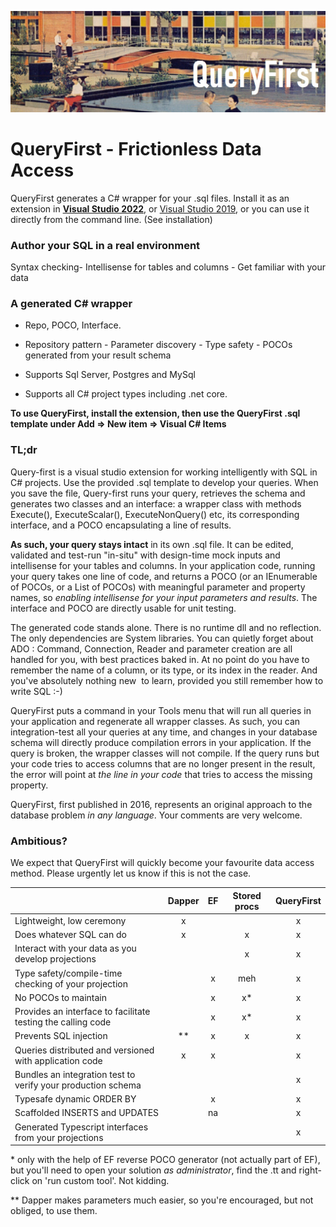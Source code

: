 ![An image](./images/ibm-sj-ad-1962.jpg)

# QueryFirst - Frictionless Data Access
QueryFirst generates a C# wrapper for your .sql files. Install it as an extension in  **[Visual Studio 2022](https://marketplace.visualstudio.com/items?itemName=bbsimonbb.QueryFirstVS17)**,
or [Visual Studio 2019](https://marketplace.visualstudio.com/items?itemName=bbsimonbb.QueryFirst), or you can use it directly from the command line. (See installation)

### Author your SQL in a real environment
 Syntax checking- Intellisense for tables and columns - Get familiar with your data

### A generated C# wrapper
- Repo, POCO, Interface.
- Repository pattern - Parameter discovery - Type safety - POCOs generated from your result schema 

- Supports Sql Server, Postgres and MySql
- Supports all C# project types including .net core.

**To use QueryFirst, install the extension, then use the QueryFirst .sql template under Add => New item => Visual C# Items**

### TL;dr

Query-first is a visual studio extension for working intelligently with SQL in C# projects. Use the provided .sql template to develop your queries. When you save the file, Query-first runs your query, retrieves the schema and generates two classes and an interface: a wrapper class with methods Execute(), ExecuteScalar(), ExecuteNonQuery() etc, its corresponding interface, and a POCO encapsulating a line of results.

**As such, your query stays intact** in its own .sql file. It can be edited, validated and test-run "in-situ" with design-time mock inputs and intellisense for your tables and columns. In your application code, running your query takes one line of code, and returns a POCO (or an IEnumerable of POCOs, or a List of POCOs) with meaningful parameter and property names, so _enabling intellisense for your input parameters and results_. The interface and POCO are directly usable for unit testing.

The generated code stands alone. There is no runtime dll and no reflection. The only dependencies are System libraries. You can quietly forget about ADO : Command, Connection, Reader and parameter creation are all handled for you, with best practices baked in. At no point do you have to remember the name of a column, or its type, or its index in the reader. And you've absolutely nothing new  to learn, provided you still remember how to write SQL :-)

QueryFirst puts a command in your Tools menu that will run all queries in your application and regenerate all wrapper classes. As such, you can integration-test all your queries at any time, and changes in your database schema will directly produce compilation errors in your application. If the query is broken, the wrapper classes will not compile. If the query runs but your code tries to access columns that are no longer present in the result, the error will point at _the line in your code_ that tries to access the missing property.

QueryFirst, first published in 2016, represents an original approach to the database problem _in any language_. Your comments are very welcome. 

### Ambitious?
We expect that QueryFirst will quickly become your favourite data access method. Please urgently let us know if this is not the case.

|                                                       |Dapper|EF|Stored procs|QueryFirst|
|:-------------------------------------|:-------:|:-:|:--------------:|:---------:|
| Lightweight, low ceremony |x|||x|
| Does whatever SQL can do |x||x|x|
| Interact with your data as you develop projections |||x|x|
| Type safety/compile-time checking of your projection ||x|meh|x|
| No POCOs to maintain ||x|x*|x|
| Provides an interface to facilitate testing the calling code ||x|x*|x|
| Prevents SQL injection |**|x|x|x|
| Queries distributed and versioned with application code |x|x||x|
| Bundles an integration test to verify your production schema ||||x|
| Typesafe dynamic ORDER BY||x||x|
| Scaffolded INSERTS and UPDATES ||na||x|
| Generated Typescript interfaces from your projections ||||x|

\* only with the help of EF reverse POCO generator (not actually part of EF), but you'll need to open your solution _as administrator_, find the .tt and right-click on 'run custom tool'. Not kidding.

\** Dapper makes parameters much easier, so you're encouraged, but not obliged, to use them. 







